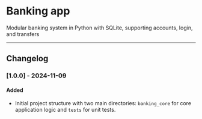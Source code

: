 # Banking app
Modular banking system in Python with SQLite, supporting accounts, login, and transfers

---

## Changelog

### [1.0.0] - 2024-11-09

#### Added
- Initial project structure with two main directories: `banking_core` for core application logic and `tests` for unit tests.
